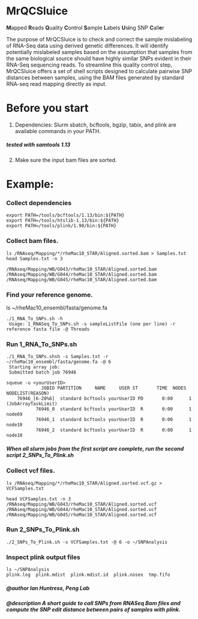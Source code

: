 # **MrQCSluice**
**M**apped **R**eads **Q**uality **C**ontrol **S**ample **L**abels **U**s**i**ng SNP **C**all**e**r
 
The purpose of MrQCSluice is to check and correct the sample mislabeling of RNA-Seq data using derived genetic differences. 
It will identify potentially mislabeled samples based on the assumption that samples from the same biological source should have highly similar SNPs evident in their RNA-Seq sequencing reads. To streamline this quality control step, MrQCSluice offers a set of shell scripts designed to calculate pairwise SNP distances between samples, using the BAM files generated by standard RNA-seq read mapping directly as input.

# Before you start
 1. Dependencies: Slurm sbatch, bcftools, bgzip, tabix, and plink are available commands in your PATH.
 ##### tested with samtools 1.13
 2. Make sure the input bam files are sorted.

# Example:

### Collect dependencies
```
export PATH=/tools/bcftools/1.13/bin:${PATH}
export PATH=/tools/htslib-1.13/bin:${PATH}
export PATH=/tools/plink/1.90/bin:${PATH}
```

 ### Collect bam files.
```
ls /RNAseq/Mapping/*/rheMac10_STAR/Aligned.sorted.bam > Samples.txt
head Samples.txt -n 3

/RNAseq/Mapping/WB/G043/rheMac10_STAR/Aligned.sorted.bam
/RNAseq/Mapping/WB/G044/rheMac10_STAR/Aligned.sorted.bam
/RNAseq/Mapping/WB/G045/rheMac10_STAR/Aligned.sorted.bam
```

### Find your reference genome.
ls ~/rheMac10_ensembl/fasta/genome.fa

```
./1_RNA_To_SNPs.sh -h
 Usage: 1_RNASeq_To_SNPs.sh -s sampleListFile (one per line) -r reference fasta file -@ Threads
```

### Run 1_RNA_To_SNPs.sh
```
./1_RNA_To_SNPs.shsh -s Samples.txt -r ~/rheMac10_ensembl/fasta/genome.fa -@ 6
 Starting array job:
 Submitted batch job 76946

squeue -u <yourUserID>
             JOBID PARTITION     NAME     USER ST       TIME  NODES NODELIST(REASON)
    76946_[6-20%6]  standard bcftools yourUserID PD       0:00      1 (JobArrayTaskLimit)
           76946_0  standard bcftools yourUserID  R       0:00      1 node69
           76946_1  standard bcftools yourUserID  R       0:00      1 node10
           76946_2  standard bcftools yourUserID  R       0:00      1 node10
```

##### When all slurm jobs from the first script are complete, run the second script 2_SNPs_To_Plink.sh

### Collect vcf files.
```
ls /RNAseq/Mapping/*/rheMac10_STAR/Aligned.sorted.vcf.gz > VCFSamples.txt

head VCFSamples.txt -n 3
/RNAseq/Mapping/WB/G043/rheMac10_STAR/Aligned.sorted.vcf
/RNAseq/Mapping/WB/G044/rheMac10_STAR/Aligned.sorted.vcf
/RNAseq/Mapping/WB/G045/rheMac10_STAR/Aligned.sorted.vcf
```

### Run 2_SNPs_To_Plink.sh
```
./2_SNPs_To_Plink.sh -s VCFSamples.txt -@ 6 -o ~/SNPAnalysis
```

### Inspect plink output files
```
ls ~/SNPAnalysis
plink.log  plink.mdist  plink.mdist.id  plink.nosex  tmp.fifo
```

##### @author Ian Huntress, Peng Lab
##### @description A short guide to call SNPs from RNASeq Bam files and compute the SNP edit distance between pairs of samples with plink.

